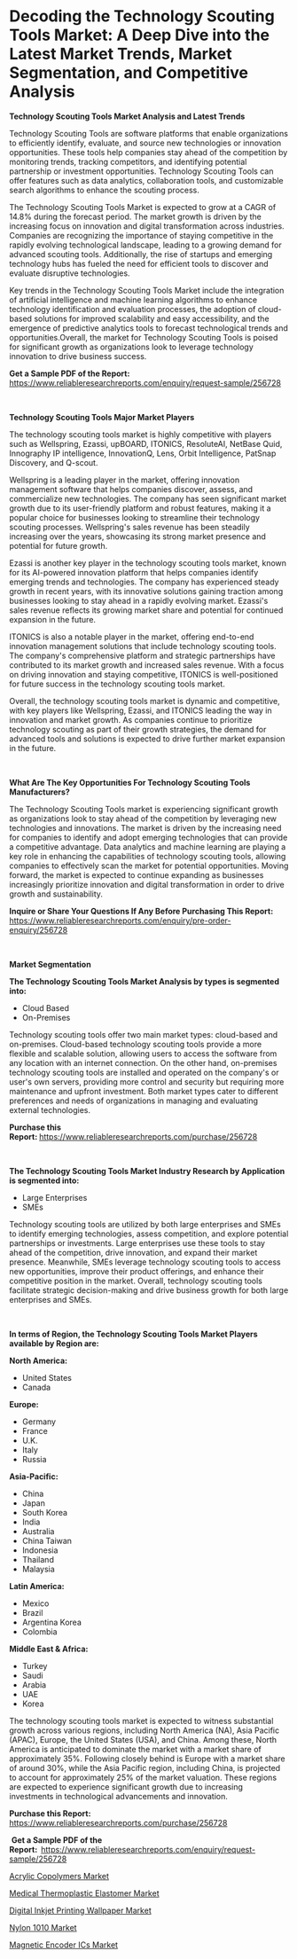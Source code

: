 <p><h1>Decoding the Technology Scouting Tools Market: A Deep Dive into the Latest Market Trends, Market Segmentation, and Competitive Analysis</h1></p><p><strong>Technology Scouting Tools Market Analysis and Latest Trends</strong></p>
<p><p>Technology Scouting Tools are software platforms that enable organizations to efficiently identify, evaluate, and source new technologies or innovation opportunities. These tools help companies stay ahead of the competition by monitoring trends, tracking competitors, and identifying potential partnership or investment opportunities. Technology Scouting Tools can offer features such as data analytics, collaboration tools, and customizable search algorithms to enhance the scouting process.</p><p>The Technology Scouting Tools Market is expected to grow at a CAGR of 14.8% during the forecast period. The market growth is driven by the increasing focus on innovation and digital transformation across industries. Companies are recognizing the importance of staying competitive in the rapidly evolving technological landscape, leading to a growing demand for advanced scouting tools. Additionally, the rise of startups and emerging technology hubs has fueled the need for efficient tools to discover and evaluate disruptive technologies.</p><p>Key trends in the Technology Scouting Tools Market include the integration of artificial intelligence and machine learning algorithms to enhance technology identification and evaluation processes, the adoption of cloud-based solutions for improved scalability and easy accessibility, and the emergence of predictive analytics tools to forecast technological trends and opportunities.Overall, the market for Technology Scouting Tools is poised for significant growth as organizations look to leverage technology innovation to drive business success.</p></p>
<p><strong>Get a Sample PDF of the Report:&nbsp;</strong> <a href="https://www.reliableresearchreports.com/enquiry/request-sample/256728">https://www.reliableresearchreports.com/enquiry/request-sample/256728</a></p>
<p>&nbsp;</p>
<p><strong>Technology Scouting Tools Major Market Players</strong></p>
<p><p>The technology scouting tools market is highly competitive with players such as Wellspring, Ezassi, upBOARD, ITONICS, ResoluteAI, NetBase Quid, Innography IP intelligence, InnovationQ, Lens, Orbit Intelligence, PatSnap Discovery, and Q-scout. </p><p>Wellspring is a leading player in the market, offering innovation management software that helps companies discover, assess, and commercialize new technologies. The company has seen significant market growth due to its user-friendly platform and robust features, making it a popular choice for businesses looking to streamline their technology scouting processes. Wellspring's sales revenue has been steadily increasing over the years, showcasing its strong market presence and potential for future growth.</p><p>Ezassi is another key player in the technology scouting tools market, known for its AI-powered innovation platform that helps companies identify emerging trends and technologies. The company has experienced steady growth in recent years, with its innovative solutions gaining traction among businesses looking to stay ahead in a rapidly evolving market. Ezassi's sales revenue reflects its growing market share and potential for continued expansion in the future.</p><p>ITONICS is also a notable player in the market, offering end-to-end innovation management solutions that include technology scouting tools. The company's comprehensive platform and strategic partnerships have contributed to its market growth and increased sales revenue. With a focus on driving innovation and staying competitive, ITONICS is well-positioned for future success in the technology scouting tools market.</p><p>Overall, the technology scouting tools market is dynamic and competitive, with key players like Wellspring, Ezassi, and ITONICS leading the way in innovation and market growth. As companies continue to prioritize technology scouting as part of their growth strategies, the demand for advanced tools and solutions is expected to drive further market expansion in the future.</p></p>
<p>&nbsp;</p>
<p><strong>What Are The Key Opportunities For Technology Scouting Tools Manufacturers?</strong></p>
<p><p>The Technology Scouting Tools market is experiencing significant growth as organizations look to stay ahead of the competition by leveraging new technologies and innovations. The market is driven by the increasing need for companies to identify and adopt emerging technologies that can provide a competitive advantage. Data analytics and machine learning are playing a key role in enhancing the capabilities of technology scouting tools, allowing companies to effectively scan the market for potential opportunities. Moving forward, the market is expected to continue expanding as businesses increasingly prioritize innovation and digital transformation in order to drive growth and sustainability.</p></p>
<p><strong>Inquire or Share Your Questions If Any Before Purchasing This Report:</strong> <a href="https://www.reliableresearchreports.com/enquiry/pre-order-enquiry/256728">https://www.reliableresearchreports.com/enquiry/pre-order-enquiry/256728</a></p>
<p>&nbsp;</p>
<p><strong>Market Segmentation</strong></p>
<p><strong>The Technology Scouting Tools Market Analysis by types is segmented into:</strong></p>
<p><ul><li>Cloud Based</li><li>On-Premises</li></ul></p>
<p><p>Technology scouting tools offer two main market types: cloud-based and on-premises. Cloud-based technology scouting tools provide a more flexible and scalable solution, allowing users to access the software from any location with an internet connection. On the other hand, on-premises technology scouting tools are installed and operated on the company's or user's own servers, providing more control and security but requiring more maintenance and upfront investment. Both market types cater to different preferences and needs of organizations in managing and evaluating external technologies.</p></p>
<p><strong>Purchase this Report:&nbsp;</strong><a href="https://www.reliableresearchreports.com/purchase/256728">https://www.reliableresearchreports.com/purchase/256728</a></p>
<p>&nbsp;</p>
<p><strong>The Technology Scouting Tools Market Industry Research by Application is segmented into:</strong></p>
<p><ul><li>Large Enterprises</li><li>SMEs</li></ul></p>
<p><p>Technology scouting tools are utilized by both large enterprises and SMEs to identify emerging technologies, assess competition, and explore potential partnerships or investments. Large enterprises use these tools to stay ahead of the competition, drive innovation, and expand their market presence. Meanwhile, SMEs leverage technology scouting tools to access new opportunities, improve their product offerings, and enhance their competitive position in the market. Overall, technology scouting tools facilitate strategic decision-making and drive business growth for both large enterprises and SMEs.</p></p>
<p>&nbsp;</p>
<p><strong>In terms of Region, the Technology Scouting Tools Market Players available by Region are:</strong></p>
<p>
    <p> <strong> North America: </strong>
        <ul>
            <li>United States</li>
            <li>Canada</li>
        </ul>
        </p> 
    <p> <strong> Europe: </strong>
        <ul>
            <li>Germany</li>
            <li>France</li>
            <li>U.K.</li>
            <li>Italy</li>
            <li>Russia</li>
        </ul>
        </p> 
    <p> <strong> Asia-Pacific: </strong>
        <ul>
            <li>China</li>
            <li>Japan</li>
            <li>South Korea</li>
            <li>India</li>
            <li>Australia</li>
            <li>China Taiwan</li>
            <li>Indonesia</li>
            <li>Thailand</li>
            <li>Malaysia</li>
        </ul>
        </p> 
    <p> <strong> Latin America: </strong>
        <ul>
            <li>Mexico</li>
            <li>Brazil</li>
            <li>Argentina Korea</li>
            <li>Colombia</li>
        </ul>
        </p> 
    <p> <strong> Middle East & Africa: </strong>
        <ul>
            <li>Turkey</li>
            <li>Saudi</li>
            <li>Arabia</li>
            <li>UAE</li>
            <li>Korea</li>
        </ul>
    </p>
    </p>
<p><p>The technology scouting tools market is expected to witness substantial growth across various regions, including North America (NA), Asia Pacific (APAC), Europe, the United States (USA), and China. Among these, North America is anticipated to dominate the market with a market share of approximately 35%. Following closely behind is Europe with a market share of around 30%, while the Asia Pacific region, including China, is projected to account for approximately 25% of the market valuation. These regions are expected to experience significant growth due to increasing investments in technological advancements and innovation.</p></p>
<p><strong>Purchase this Report: </strong><a href="https://www.reliableresearchreports.com/purchase/256728">https://www.reliableresearchreports.com/purchase/256728</a></p>
<p>&nbsp;<strong>Get a Sample PDF of the Report:&nbsp;&nbsp;</strong><a href="https://www.reliableresearchreports.com/enquiry/request-sample/256728">https://www.reliableresearchreports.com/enquiry/request-sample/256728</a></p>
<p><strong></strong></p>
<p><p><a href="https://fearless-okapi-6c8.notion.site/Acrylic-Copolymers-Market-Size-Furnishes-Valuable-Information-Encompassing-Market-Share-Market-Tren-9d4725831358418ab706142a83ee3a89">Acrylic Copolymers Market</a></p><p><a href="https://scarlet-rocket-c63.notion.site/Medical-Thermoplastic-Elastomer-Market-Size-Furnishes-Valuable-Information-Encompassing-Market-Share-12e6e8538f52464993813aca15798443">Medical Thermoplastic Elastomer Market</a></p><p><a href="https://view.publitas.com/reportprime-1/digital-inkjet-printing-wallpaper-market-with-the-goal-of-estimating-the-market-size-and-future-growth-potential-of-various-market-segments-based-on-component-applications-end-user-and-region/">Digital Inkjet Printing Wallpaper Market</a></p><p><a href="https://zircon-bluebell-299.notion.site/Nylon-1010-Market-Size-Evaluating-its-Market-Trends-Growth-and-Projections-2024-2031-de2dcff7a4b84f0187932478cf9ad85b">Nylon 1010 Market</a></p><p><a href="https://view.publitas.com/reportprime-1/magnetic-encoder-ics-market-analysis-examines-its-scope-on-growth-opportunities-and-forecasted-trends-spanning-from-2024-to-2031/">Magnetic Encoder ICs Market</a></p></p>